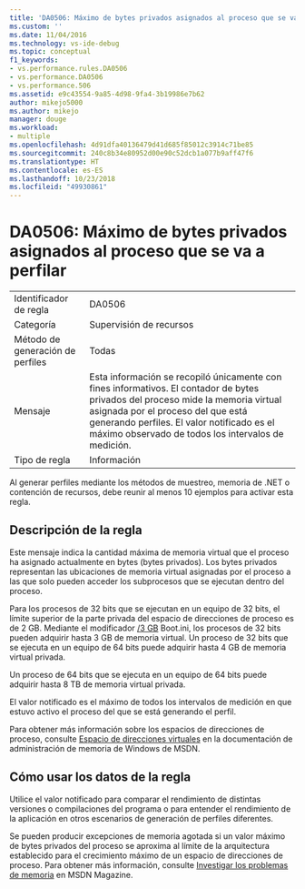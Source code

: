 ```yaml
---
title: 'DA0506: Máximo de bytes privados asignados al proceso que se va a perfilar | Microsoft Docs'
ms.custom: ''
ms.date: 11/04/2016
ms.technology: vs-ide-debug
ms.topic: conceptual
f1_keywords:
- vs.performance.rules.DA0506
- vs.performance.DA0506
- vs.performance.506
ms.assetid: e9c43554-9a85-4d98-9fa4-3b19986e7b62
author: mikejo5000
ms.author: mikejo
manager: douge
ms.workload:
- multiple
ms.openlocfilehash: 4d91dfa40136479d41d685f85012c3914c71be85
ms.sourcegitcommit: 240c8b34e80952d00e90c52dcb1a077b9aff47f6
ms.translationtype: HT
ms.contentlocale: es-ES
ms.lasthandoff: 10/23/2018
ms.locfileid: "49930861"
---
```

# <a name="da0506-maximum-private-bytes-allocated-for-the-process-being-profiled"></a>DA0506: Máximo de bytes privados asignados al proceso que se va a perfilar

|||  
|-|-|  
|Identificador de regla|DA0506|  
|Categoría|Supervisión de recursos|  
|Método de generación de perfiles|Todas|  
|Mensaje|Esta información se recopiló únicamente con fines informativos. El contador de bytes privados del proceso mide la memoria virtual asignada por el proceso del que está generando perfiles. El valor notificado es el máximo observado de todos los intervalos de medición.|  
|Tipo de regla|Información|  

 Al generar perfiles mediante los métodos de muestreo, memoria de .NET o contención de recursos, debe reunir al menos 10 ejemplos para activar esta regla.  

## <a name="rule-description"></a>Descripción de la regla  
 Este mensaje indica la cantidad máxima de memoria virtual que el proceso ha asignado actualmente en bytes (bytes privados). Los bytes privados representan las ubicaciones de memoria virtual asignadas por el proceso a las que solo pueden acceder los subprocesos que se ejecutan dentro del proceso.  

 Para los procesos de 32 bits que se ejecutan en un equipo de 32 bits, el límite superior de la parte privada del espacio de direcciones de proceso es de 2 GB. Mediante el modificador [/3 GB](http://go.microsoft.com/fwlink/?LinkId=177831) Boot.ini, los procesos de 32 bits pueden adquirir hasta 3 GB de memoria virtual. Un proceso de 32 bits que se ejecuta en un equipo de 64 bits puede adquirir hasta 4 GB de memoria virtual privada.  

 Un proceso de 64 bits que se ejecuta en un equipo de 64 bits puede adquirir hasta 8 TB de memoria virtual privada.  

 El valor notificado es el máximo de todos los intervalos de medición en que estuvo activo el proceso del que se está generando el perfil.  

 Para obtener más información sobre los espacios de direcciones de proceso, consulte [Espacio de direcciones virtuales](http://go.microsoft.com/fwlink/?LinkId=177832) en la documentación de administración de memoria de Windows de MSDN.  

## <a name="how-to-use-rule-data"></a>Cómo usar los datos de la regla  
 Utilice el valor notificado para comparar el rendimiento de distintas versiones o compilaciones del programa o para entender el rendimiento de la aplicación en otros escenarios de generación de perfiles diferentes.  

 Se pueden producir excepciones de memoria agotada si un valor máximo de bytes privados del proceso se aproxima al límite de la arquitectura establecido para el crecimiento máximo de un espacio de direcciones de proceso. Para obtener más información, consulte [Investigar los problemas de memoria](http://go.microsoft.com/fwlink/?LinkID=177833) en MSDN Magazine.